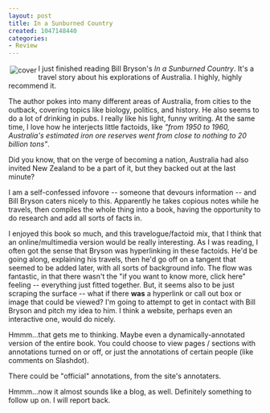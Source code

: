 ```yaml
--- 
layout: post
title: In a Sunburned Country
created: 1047148440
categories: 
- Review
---
```

<a href="http://www.amazon.com/exec/obidos/ASIN/0767903862/bmannconsul-20" ><img src="/images/0767903862.01.TZZZZZZZ.jpg" border="0" alt="cover" hspace="3" vspace="3" align="left"></a>I just finished reading Bill Bryson's <em>In a Sunburned Country</em>. It's a travel story about his explorations of Australia. I highly, highly recommend it.

The author pokes into many different areas of Australia, from cities to the outback, covering topics like biology, politics, and history. He also seems to do a lot of drinking in pubs. I really like his light, funny writing. At the same time, I love how he interjects little factoids, like <em>"from 1950 to 1960, Australia's estimated iron ore reserves went from close to nothing to 20 billion tons"</em>.

Did you know, that on the verge of becoming a nation, Australia had also invited New Zealand to be a part of it, but they backed out at the last minute?

I am a self-confessed infovore -- someone that devours information -- and Bill Bryson caters nicely to this. Apparently he takes copious notes while he travels, then compiles the whole thing into a book, having the opportunity to do research and add all sorts of facts in.

I enjoyed this book so much, and this travelogue/factoid mix, that I think that an online/multimedia version would be really interesting. As I was reading, I often got the sense that Bryson was hyperlinking in these factoids. He'd be going along, explaining his travels, then he'd go off on a tangent that seemed to be added later, with all sorts of background info. The flow was fantastic, in that there wasn't the "if you want to know more, click here" feeling -- everything just fitted together. But, it seems also to be just scraping the surface -- what if there <strong>was</strong> a hyperlink or call out box or image that could be viewed? I'm going to attempt to get in contact with Bill Bryson and pitch my idea to him. I think a website, perhaps even an interactive one, would do nicely.

Hmmm...that gets me to thinking. Maybe even a dynamically-annotated version of the entire book. You could choose to view pages / sections with annotations turned on or off, or just the annotations of certain people (like comments on Slashdot).

There could be "official" annotations, from the site's annotaters.

Hmmm...now it almost sounds like a blog, as well. Definitely something to follow up on. I will report back.
